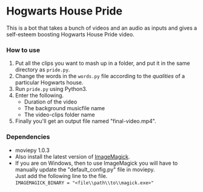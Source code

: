 # Hogwarts House Pride
This is a bot that takes a bunch of videos and an audio as inputs and gives a self-esteem boosting Hogwarts House Pride video.

### How to use
1. Put all the clips you want to mash up in a folder, and put it in the same directory as `pride.py`.
2. Change the words in the `words.py` file according to the *qualities* of a particular Hogwarts house.
3. Run `pride.py` using Python3.
4. Enter the following.
    - Duration of the video
    - The background musicfile name 
    - The video-clips folder name
5. Finally you'll get an output file named "final-video.mp4".

### Dependencies
- moviepy 1.0.3
- Also install the latest version of [ImageMagick](https://imagemagick.org/script/download.php).
- If you are on Windows, then to use ImageMagick you will have to manually update the "default_config.py" file in moviepy.\
Just add the following line to the file.\
```IMAGEMAGICK_BINARY = "<file\\path\\to\\magick.exe>"```


